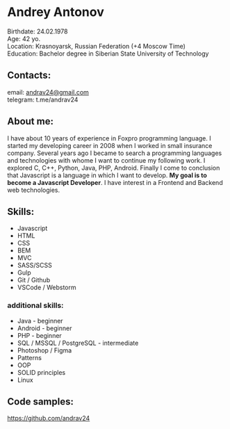 # Andrey Antonov 

Birthdate: 24.02.1978  
Age: 42 yo.  
Location: Krasnoyarsk, Russian Federation (+4 Moscow Time)  
Education: Bachelor degree in Siberian State University of Technology  

## Contacts:
email: andrav24@gmail.com  
telegram: t.me/andrav24

## About me:
I have about 10 years of experience in Foxpro programming language. I started my developing career in 2008 when I worked in small insurance company. Several years ago I became to search a  programming languages and technologies with whome I want to continue my following work. I explored C, C++, Python, Java, PHP, Android. Finally I come to conclusion that Javascript is a language in which I want to develop. **My goal is to become a Javascript Developer**. I have interest in a Frontend and Backend web technologies.

## Skills:
* Javascript  
* HTML
* CSS
* BEM
* MVC
* SASS/SCSS  
* Gulp
* Git / Github
* VSCode / Webstorm

### additional skills:
* Java - beginner
* Android - beginner
* PHP - beginner
* SQL / MSSQL / PostgreSQL - intermediate
* Photoshop / Figma
* Patterns
* OOP
* SOLID principles
* Linux

## Code samples:
https://github.com/andrav24

